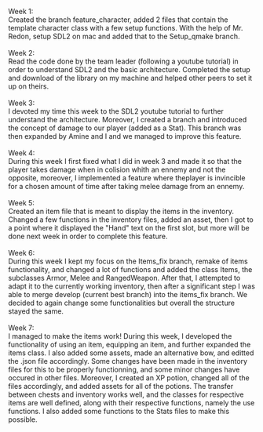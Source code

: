 Week 1: <br>
Created the branch feature_character, added 2 files that contain the template character class with a few setup functions.
With the help of Mr. Redon, setup SDL2 on mac and added that to the Setup_qmake branch.
<br>
<br>
Week 2: <br>
Read the code done by the team leader (following a youtube tutorial) in order to understand SDL2 and the basic architecture. Completed the setup and download of the library on my machine and helped other peers to set it up on theirs.
<br>
<br>
Week 3: <br>
I devoted my time this week to the SDL2 youtube tutorial to further understand the architecture. Moreover, I created a branch and introduced the concept of damage to our player (added as a Stat). This branch was then expanded by Amine and I and we managed to improve this feature.
<br>
<br>
Week 4: <br>
During this week I first fixed what I did in week 3 and made it so that the player takes damage when in colision whith an ennemy and not the opposite, moreover, I implemented a feature where theplayer is invincible for a chosen amount of time after taking melee damage from an ennemy. 
<br>
<br>
Week 5: <br>
Created an item file that is meant to display the items in the inventory. Changed a few functions in the inventory files, added an asset, then I got to a point where it displayed the "Hand" text on the first slot, but more will be done next week in order to complete this feature.
<br>
<br>
Week 6: <br>
During this week I kept my focus on the Items_fix branch, remake of items functionality, and changed a lot of functions and added the class Items, the subclasses Armor, Melee and RangedWeapon. After that, I attempted to adapt it to the currently working inventory, then after a significant step I was able to merge develop (current best branch) into the items_fix branch. We decided to again change some functionalities but overall the structure stayed the same. 
<br>
<br>
Week 7: <br>
I managed to make the items work!
During this week, I developed the functionality of using an item, equipping an item, and further expanded the items class. I also added some assets, made an alternative bow, and editted the .json file accordingly. Some changes have been made in the inventory files for this to be properly functionning, and some minor changes have occured in other files. Moreover, I created an XP potion, changed all of the files accordingly, and added assets for all of the potions. The transfer between chests and inventory works well, and the classes for respective items are well defined, along with their respective functions, namely the use functions. I also added some functions to the Stats files to make this possible.
<br>
